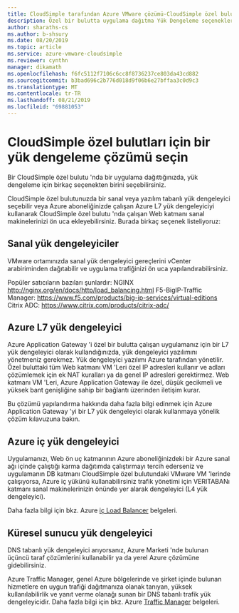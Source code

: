 ```yaml
---
title: CloudSimple tarafından Azure VMware çözümü-CloudSimple özel bulutları için bir yük dengeleme çözümü seçin
description: Özel bir bulutta uygulama dağıtma Yük Dengeleme seçeneklerini açıklar
author: sharaths-cs
ms.author: b-shsury
ms.date: 08/20/2019
ms.topic: article
ms.service: azure-vmware-cloudsimple
ms.reviewer: cynthn
manager: dikamath
ms.openlocfilehash: f6fc5112f7106c6cc8f8736237ce803da43cd882
ms.sourcegitcommit: b3bad696c2b776d018d9f06b6e27bffaa3c0d9c3
ms.translationtype: MT
ms.contentlocale: tr-TR
ms.lasthandoff: 08/21/2019
ms.locfileid: "69881053"
---
```

# <a name="choose-a-load-balancing-solution-for-cloudsimple-private-clouds"></a>CloudSimple özel bulutları için bir yük dengeleme çözümü seçin

Bir CloudSimple özel bulutu 'nda bir uygulama dağıttığınızda, yük dengeleme için birkaç seçenekten birini seçebilirsiniz.

CloudSimple özel bulutunuzda bir sanal veya yazılım tabanlı yük dengeleyici seçebilir veya Azure aboneliğinizde çalışan Azure L7 yük dengeleyiciyi kullanarak CloudSimple özel bulutu 'nda çalışan Web katmanı sanal makinelerinizi ön uca ekleyebilirsiniz. Burada birkaç seçenek listeliyoruz:

## <a name="virtual-load-balancers"></a>Sanal yük dengeleyiciler

VMware ortamınızda sanal yük dengeleyici gereçlerini vCenter arabiriminden dağıtabilir ve uygulama trafiğinizi ön uca yapılandırabilirsiniz.

Popüler satıcıların bazıları şunlardır: NGINX http://nginx.org/en/docs/http/load_balancing.html F5-BigIP-Traffic Manager: https://www.f5.com/products/big-ip-services/virtual-editions Citrix ADC: https://www.citrix.com/products/citrix-adc/

## <a name="azure-l7-load-balancer"></a>Azure L7 yük dengeleyici

Azure Application Gateway 'i özel bir bulutta çalışan uygulamanız için bir L7 yük dengeleyici olarak kullandığınızda, yük dengeleyici yazılımını yönetmeniz gerekmez. Yük dengeleyici yazılımı Azure tarafından yönetilir. Özel buluttaki tüm Web katmanı VM 'Leri özel IP adresleri kullanır ve adları çözümlemek için ek NAT kuralları ya da genel IP adresleri gerektirmez. Web katmanı VM 'Leri, Azure Application Gateway ile özel, düşük gecikmeli ve yüksek bant genişliğine sahip bir bağlantı üzerinden iletişim kurar.

Bu çözümü yapılandırma hakkında daha fazla bilgi edinmek için Azure Application Gateway 'yi bir L7 yük dengeleyici olarak kullanmaya yönelik çözüm kılavuzuna bakın.

## <a name="azure-internal-load-balancer"></a>Azure iç yük dengeleyici

Uygulamanızı, Web ön uç katmanının Azure aboneliğinizdeki bir Azure sanal ağı içinde çalıştığı karma dağıtımda çalıştırmayı tercih ederseniz ve uygulamanın DB katmanı CloudSimple özel bulutundaki VMware VM 'lerinde çalışıyorsa, Azure iç yükünü kullanabilirsiniz trafik yönetimi için VERITABANı katmanı sanal makinelerinizin önünde yer alarak dengeleyici (L4 yük dengeleyici).

Daha fazla bilgi için bkz. Azure [iç Load Balancer](../load-balancer/load-balancer-overview.md#internalloadbalancer) belgeleri.

## <a name="global-server-load-balancer"></a>Küresel sunucu yük dengeleyici

DNS tabanlı yük dengeleyici arıyorsanız, Azure Marketi 'nde bulunan üçüncü taraf çözümlerini kullanabilir ya da yerel Azure çözümüne gidebilirsiniz.

Azure Traffic Manager, genel Azure bölgelerinde ve şirket içinde bulunan hizmetlere en uygun trafiği dağıtmanıza olanak tanıyan, yüksek kullanılabilirlik ve yanıt verme olanağı sunan bir DNS tabanlı trafik yük dengeleyicidir. Daha fazla bilgi için bkz. Azure [Traffic Manager](../traffic-manager/traffic-manager-configure-geographic-routing-method.md) belgeleri.
